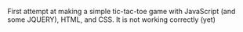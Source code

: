 First attempt at making a simple tic-tac-toe game with JavaScript (and some JQUERY), HTML, and CSS. It is not working correctly (yet)